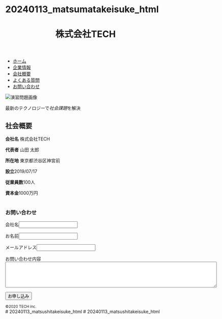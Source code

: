 # 20240113_matsumatakeisuke_html
<!DOCTYPE html>
<html lang="en">
<head>
    <meta charset="UTF-8">
    <meta name="viewport" content="width=device-width, initial-scale=1.0">
    <title>COACHTECH</title>
</head>
<body>
    <header>
        <h1>株式会社TECH</h1>
    </header>
    <nav>
        <ul>
            <li><a href="index.html">ホーム</a></li>
            <li><a href="index.html">企業情報</a></li>
            <li><a href="index.html">会社概要</a></li>
            <li><a href="index.html">よくある質問</a></li>
            <li><a href="index.html">お問い合わせ</a></li>
        </ul>
    </nav>
    <img src="img/mv.png" alt="演習問題画像">
    <p>最新のテクノロジーで<em>社会課題</em>を解決</p>
    <article>
        <h2>社会概要</h2>
        <table>
            <p><strong>会社名</strong> 株式会社TECH</p>
            <p><strong>代表者</strong> 山田 太郎</p>
            <p><strong>所在地</strong> 東京都渋谷区神宮前</p>
            <p><strong>設立</strong>2019/07/17</p>
            <p><strong>従業員数</strong>100人</p>
            <p><strong>資本金</strong>1000万円</p>
        </table>
        <h3>お問い合わせ</h3>
    </article>
    <form action="index.html" method="post">
        <label>会社名<input type="text" name="input" /></label>
    </form>
    <form action="index.html" method="post">
        <label>お名前<input type="tel" name="input" /></label>
    </form>
    <form action="index.html" method="post">
        <label>メールアドレス<input type="email" name="input" /></label>
    </form>
    <form action="index.html" method="post">
        <label>お問い合わせ内容<textarea name="textarea" cols="80" rows="5"></textarea></label>
    </form>
    <form action="index.html" method="post">
        <input type="submit" name="input" value="お申し込み" />
    </form>
    <footer>
        <small>&copy;2020 TECH inc.</small>
    </footer>
</body>
</html># 20240113_matsushitakeisuke_html
# 20240113_matsushitakeisuke_html
